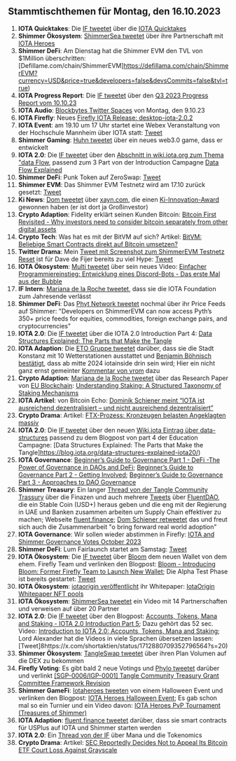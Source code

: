 ## Stammtischthemen für Montag, den 16.10.2023

1. **IOTA Quicktakes**: Die [IF tweetet]() über die [IOTA Quicktakes](2023-10-16/README.md)
2. **Shimmer Ökosystem**: [ShimmerSea tweetet](https://x.com/ShimmerSeaDEX/status/1711682991854919826?s=20) über ihre Partnerschaft mit [IOTA Heroes](https://twitter.com/IotaHeroes)
3. **Shimmer DeFi**: Am Dienstag hat die Shimmer EVM den TVL von $1Million überschritten: [Defillame.com/chain/ShimmerEVM]https://defillama.com/chain/ShimmerEVM?currency=USD&price=true&developers=false&devsCommits=false&tvl=true)
4. **IOTA Progress Report**: Die [IF tweetet](https://x.com/iota/status/1711652800260710755?s=20) über den [Q3 2023 Progress Report vom 10.10.23](https://blog.iota.org/q3-2023-progress-report/)
5. **IOTA Audio**: [Blockbytes Twitter Spaces](https://x.com/blockbytescom/status/1711389398632128889?s=20) von Montag, den 9.10.23
6. **IOTA Firefly**: Neues [Firefly IOTA Release: desktop-iota-2.0.2](https://github.com/iotaledger/firefly/releases/tag/desktop-iota-2.0.2)
7. **IOTA Event**: am 19.10 um 17 Uhr startet eine Webex Veranstaltung von der Hochschule Mannheim über IOTA statt: [Tweet](https://x.com/Vrom14286662/status/1711709952882999407?s=20)
8. **Shimmer Gaming**: [Huhn tweetet](https://x.com/huhn511/status/1711702223321801177?s=20) über ein neues web3.0 game, dass er entwickelt
9. **IOTA 2.0**: Die [IF tweetet](https://x.com/iota/status/1711728288257704011?s=20) über den [Abschnitt in wiki.iota.org zum Thema "data Flow](https://wiki.iota.org/learn/protocols/iota2.0/core-concepts/data-flow), passend zum 3 Part von der Introduction Campagne [Data Flow Explained](https://blog.iota.org/data-flow-explained-iota20/)
10. **Shimmer DeFi**: Punk Token auf ZeroSwap: [Tweet](https://x.com/IotaPunks_71/status/1711643272345481457?s=20)
11. **Shimmer EVM**: Das Shimmer EVM Testnetz wird am 17.10 zurück gesetzt: [Tweet](https://x.com/Vrom14286662/status/1711745914669338673?s=20)
12. **Ki News**: [Dom tweetet](https://x.com/DomSchiener/status/1711805935759352312?s=20) über [xayn.com](https://xayn.com/), die einen [Ki-Innovation-Award](https://www.innovative-leaders.de/ki-innovation-award/) gewonnen haben (er ist dort ja Großinvestor)
13. **Crypto Adaption**: Fidelity erklärt seinen Kunden Bitcoin: [Bitcoin First Revisited - Why investors need to consider bitcoin separately from other digital assets](https://www.fidelitydigitalassets.com/research-and-insights/bitcoin-first-revisited)
14. **Crypto Tech**: Was hat es mit der BitVM auf sich? Artikel: [BitVM: Beliebige Smart Contracts direkt auf Bitcoin umsetzen?](https://www.blocktrainer.de/bitvm-beliebige-smart-contracts-direkt-auf-bitcoin-umsetzen/)
15. **Twitter Drama**: Mein [Tweet mit Screenshot zum ShimmerEVM Testnetz Reset](https://x.com/Vrom14286662/status/1711745914669338673?s=20) ist für Dave de Fijer bereits zu viel Hype: [Tweet](https://x.com/fijter/status/1711770329310187775?s=20)
16. **IOTA Ökosystem**: [Multi tweetet](https://x.com/multifolio/status/1711797042698207549?s=20) über sein neues Video: [Einfacher Programmiereinstieg: Entwicklung eines Discord-Bots - Das erste Mal aus der Bubble](https://youtu.be/_vVmORcPhBA?si=lBhuTFbzQe1u-Lh7)
17. **IF Intern**: [Mariana de la Roche tweetet](https://x.com/Marianadlrw/status/1712024633627554189?s=20), dass sie die IOTA Foundation zum Jahresende verlässt
18. **Shimmer DeFi**: Das [Phyt Network tweetet](https://x.com/PythNetwork/status/1711714909564580297?s=20) nochmal über ihr Price Feeds auf Shimmer: "Developers on ShimmerEVM can now access Pyth’s 350+ price feeds for equities, commodities, foreign exchange pairs, and cryptocurrencies"
19. **IOTA 2.0**: Die [IF tweetet](https://x.com/iota/status/1712090681752043913?s=20) über die IOTA 2.0 Introduction Part 4: [Data Structures Explained: The Parts that Make the Tangle](https://blog.iota.org/data-structures-explained-iota20/)
20. **IOTA Adaption**: Die [ETO Gruppe tweetet](https://x.com/EtoGruppe/status/1712058334747021661?s=20) darüber, dass sie die Stadt Konstanz mit 10 Wetterstationen ausstattet und [Benjamin Böhnisch bestätigt](https://x.com/BenBoenisch/status/1712094708262973915?s=20), dass ab mitte 2024 iotainside drin sein wird; Hier ein nicht ganz ernst gemeinter [Kommentar von vrom](https://x.com/Vrom14286662/status/1712100097733882220?s=20) dazu
21. **Crypto Adaption**: [Mariana de la Roche tweetet](https://x.com/Marianadlrw/status/1712394697522524337?s=20) über das Research Paper von [EU Blockchain](https://twitter.com/EUBlockchain): [Understanding Staking: A Structured Taxonomy of Staking Mechanisms ](https://www.eublockchainforum.eu/sites/default/files/research-paper/Understanding%20Staking.pdf)
22. **IOTA Artikel**: von Bitcoin Echo: [Dominik Schiener meint “IOTA ist ausreichend dezentralisiert – und nicht ausreichend dezentralisiert”](https://www.btc-echo.de/news/iota-dezentralisiert-schiener-interview-172783/)
23. **Crypto Drama**: Artikel: [FTX-Prozess: Kronzeugen belasten Angeklagten massiv](https://www.blocktrainer.de/ftx-prozess-kronzeugen-belasten-angeklagten-massiv/)
24. **IOTA 2.0**: Die [IF tweetet](https://x.com/iota/status/1712453064286777474?s=20) über den neuen [Wiki.iota Eintrag über data-structures](https://wiki.iota.org/learn/protocols/iota2.0/core-concepts/data-structures) passend zu dem Blogpost von part 4 der Education Campagne: [Data Structures Explained: The Parts that Make the Tangle]https://blog.iota.org/data-structures-explained-iota20/)
25. **IOTA Governance**: [Beginner’s Guide to Governance Part 1 - DeFi -The Power of Governance in DAOs and DeFi](https://blog.shimmer.network/beginners-guide-governance-part-1/); [Beginner’s Guide to Governance Part 2 - Getting Involved](https://blog.shimmer.network/beginners-guide-governance-part-2/); [Beginner’s Guide to Governance Part 3 - Approaches to DAO Governance](https://blog.shimmer.network/beginners-guide-governance-part-3/)
26. **Shimmer Treasury**: Ein langer [Thread von der Tangle Community Trassury](https://x.com/TangleTreasury/status/1712131148816818522?s=20) über die Finazen und auch mehrere [Tweets](https://x.com/TangleTreasury/status/1712131156957929887?s=20) über [FluentDAO](https://twitter.com/FluentDAO), die ein Stable Coin (USD+) heraus geben und die eng mit der Regierung in UAE und Banken zusammen arbeiten um Supply Chain effektiver zu machen; Webseite [fluent.finance](https://www.fluent.finance/); [Dom Schiener retweetet](https://x.com/DomSchiener/status/1712204087452651834?s=20) das und freut sich auch die Zusammenarbeit "o bring forward real world adoption"
27. **IOTA Governance**: Wir sollen wieder abstimmen in Firefly: [IOTA and Shimmer Governance Votes October 2023](https://blog.iota.org/iota-and-shimmer-governance-votes-october-2023/)
28. **Shimmer DeFi**: Lum Fairlaunch startet am Samstag: [Tweet](https://x.com/ShimmerSeaDEX/status/1712468164896801259?s=20)
29. **IOTA Ökosystem**: Die [IF tweetet](https://x.com/iota/status/1712483978895315158?s=20) über [Bloom](https://twitter.com/bloomwalletio) dem neuen Wallet von dem ehem. Firefly Team und verlinken den Blogpost: [Bloom - Introducing Bloom: Former Firefly Team to Launch New Wallet](https://blog.iota.org/introducing-bloom-former-firefly-team-to-launch-new-wallet/); Die Alpha Test Phase ist bereits gestartet: [Tweet](https://x.com/bloomwalletio/status/1712810115751936391?s=20)
30. **IOTA Ökosystem**: [iotaorigin veröffentlicht](https://x.com/origin_iota/status/1712884130789126447?s=20) ihr Whitepaper: [IotaOrigin Whitepaper NFT pools](https://medium.com/@iotaorigin/iotaorigin-whitepaper-nft-pools-3fa68f8cb7ac)
31. **IOTA Ökosystem**: [ShimmerSea tweetet](https://x.com/ShimmerSeaDEX/status/1712815459555483777?s=20) ein Video mit 14 Partnerschaften und verweisen auf über 20 Partner
32. **IOTA 2.0**: Die [IF tweetet](https://x.com/iota/status/1712815456699011479?s=20) über den Blogpost: [Accounts, Tokens, Mana and Staking - IOTA 2.0 Introduction Part 5](https://blog.iota.org/iota-2-0-tokenomics-iota20/); Dazu gehört das 52 sec. Video: [Introduction to IOTA 2.0: Accounts, Tokens, Mana and Staking](https://www.youtube.com/watch?v=mhTWJKLw9eU); Lord Alexander hat die Videos in viele Sprachen übersetzen lassen: [Tweet]8https://x.com/shortaktien/status/1712880709352796564?s=20)
33. **Shimmer Ökosystem**: [TangleSwap tweetet](https://x.com/TangleSwap/status/1712848058000576939?s=20) über ihren Plan Volumen auf die DEX zu bekommen
34. **Firefly Voting**: Es gibt bald 2 neue Votings und [Phylo tweetet](https://x.com/PhyloIota/status/1712788325055209774?s=20) darüber und verlinkt [[SGP-0006/IGP-0001] Tangle Community Treasury Grant Committee Framework Revision](https://govern.iota.org/t/sgp-0006-igp-0001-tangle-community-treasury-grant-committee-framework-revision/1675)
35. **Shimmer GameFi**: [Iotaheroes tweeten](https://x.com/IotaHeroes/status/1712851550886879687?s=20) von einem Halloween Event und verlinken den Blogpost: [IOTA Heroes Halloween Event](https://www.iotaheroes.com/blog/halloween-event); Es gab schon mal so ein Turnier und ein Video davon: [IOTA Heroes PvP Tournament (Treasures of Shimmer)](https://www.youtube.com/watch?v=Rg2kkw18sJA)
36. **IOTA Adaption**: [fluent.finance tweetet](https://x.com/FluentDAO/status/1712887514690715717?s=20) darüber, dass sie smart contracts für USPlus auf IOTA und Shimmer starten werden
37. **IOTA 2.0**: Ein [Thread von der IF](https://x.com/iota/status/1712860880432402754?s=20) über Mana und die Tokenomics
38. **Crypto Drama**: Artikel: [SEC Reportedly Decides Not to Appeal Its Bitcoin ETF Court Loss Against Grayscale](https://www.coindesk.com/policy/2023/10/13/sec-reportedly-decides-not-to-appeal-its-bitcoin-etf-court-loss-against-grayscale/)
